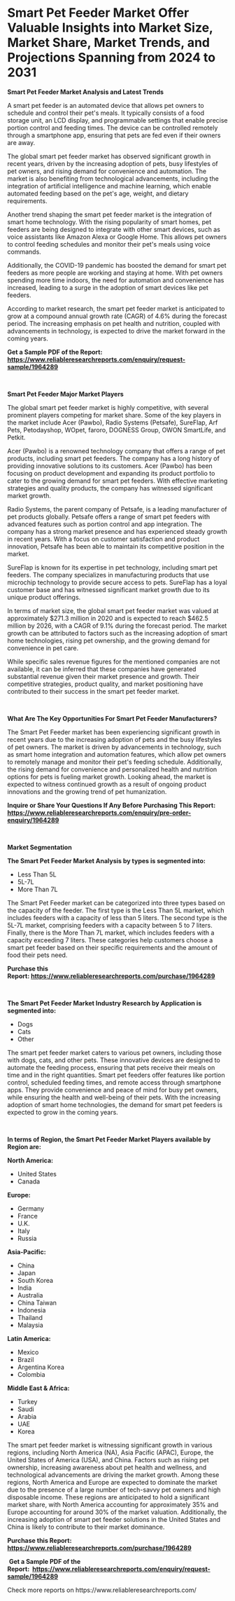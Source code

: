 <p><h1>Smart Pet Feeder Market Offer Valuable Insights into Market Size, Market Share, Market Trends, and Projections Spanning from 2024 to 2031</h1></p><p><strong>Smart Pet Feeder Market Analysis and Latest Trends</strong></p>
<p><p>A smart pet feeder is an automated device that allows pet owners to schedule and control their pet's meals. It typically consists of a food storage unit, an LCD display, and programmable settings that enable precise portion control and feeding times. The device can be controlled remotely through a smartphone app, ensuring that pets are fed even if their owners are away.</p><p>The global smart pet feeder market has observed significant growth in recent years, driven by the increasing adoption of pets, busy lifestyles of pet owners, and rising demand for convenience and automation. The market is also benefiting from technological advancements, including the integration of artificial intelligence and machine learning, which enable automated feeding based on the pet's age, weight, and dietary requirements.</p><p>Another trend shaping the smart pet feeder market is the integration of smart home technology. With the rising popularity of smart homes, pet feeders are being designed to integrate with other smart devices, such as voice assistants like Amazon Alexa or Google Home. This allows pet owners to control feeding schedules and monitor their pet's meals using voice commands.</p><p>Additionally, the COVID-19 pandemic has boosted the demand for smart pet feeders as more people are working and staying at home. With pet owners spending more time indoors, the need for automation and convenience has increased, leading to a surge in the adoption of smart devices like pet feeders.</p><p>According to market research, the smart pet feeder market is anticipated to grow at a compound annual growth rate (CAGR) of 4.6% during the forecast period. The increasing emphasis on pet health and nutrition, coupled with advancements in technology, is expected to drive the market forward in the coming years.</p></p>
<p><strong>Get a Sample PDF of the Report:&nbsp; <a href="https://www.reliableresearchreports.com/enquiry/request-sample/1964289">https://www.reliableresearchreports.com/enquiry/request-sample/1964289</a></strong></p>
<p>&nbsp;</p>
<p><strong>Smart Pet Feeder Major Market Players</strong></p>
<p><p>The global smart pet feeder market is highly competitive, with several prominent players competing for market share. Some of the key players in the market include Acer (Pawbo), Radio Systems (Petsafe), SureFlap, Arf Pets, Petodayshop, WOpet, faroro, DOGNESS Group, OWON SmartLife, and Petkit.</p><p>Acer (Pawbo) is a renowned technology company that offers a range of pet products, including smart pet feeders. The company has a long history of providing innovative solutions to its customers. Acer (Pawbo) has been focusing on product development and expanding its product portfolio to cater to the growing demand for smart pet feeders. With effective marketing strategies and quality products, the company has witnessed significant market growth.</p><p>Radio Systems, the parent company of Petsafe, is a leading manufacturer of pet products globally. Petsafe offers a range of smart pet feeders with advanced features such as portion control and app integration. The company has a strong market presence and has experienced steady growth in recent years. With a focus on customer satisfaction and product innovation, Petsafe has been able to maintain its competitive position in the market.</p><p>SureFlap is known for its expertise in pet technology, including smart pet feeders. The company specializes in manufacturing products that use microchip technology to provide secure access to pets. SureFlap has a loyal customer base and has witnessed significant market growth due to its unique product offerings.</p><p>In terms of market size, the global smart pet feeder market was valued at approximately $271.3 million in 2020 and is expected to reach $462.5 million by 2026, with a CAGR of 9.1% during the forecast period. The market growth can be attributed to factors such as the increasing adoption of smart home technologies, rising pet ownership, and the growing demand for convenience in pet care.</p><p>While specific sales revenue figures for the mentioned companies are not available, it can be inferred that these companies have generated substantial revenue given their market presence and growth. Their competitive strategies, product quality, and market positioning have contributed to their success in the smart pet feeder market.</p></p>
<p>&nbsp;</p>
<p><strong>What Are The Key Opportunities For Smart Pet Feeder Manufacturers?</strong></p>
<p><p>The Smart Pet Feeder market has been experiencing significant growth in recent years due to the increasing adoption of pets and the busy lifestyles of pet owners. The market is driven by advancements in technology, such as smart home integration and automation features, which allow pet owners to remotely manage and monitor their pet's feeding schedule. Additionally, the rising demand for convenience and personalized health and nutrition options for pets is fueling market growth. Looking ahead, the market is expected to witness continued growth as a result of ongoing product innovations and the growing trend of pet humanization.</p></p>
<p><strong>Inquire or Share Your Questions If Any Before Purchasing This Report: <a href="https://www.reliableresearchreports.com/enquiry/pre-order-enquiry/1964289">https://www.reliableresearchreports.com/enquiry/pre-order-enquiry/1964289</a></strong></p>
<p>&nbsp;</p>
<p><strong>Market Segmentation</strong></p>
<p><strong>The Smart Pet Feeder Market Analysis by types is segmented into:</strong></p>
<p><ul><li>Less Than 5L</li><li>5L-7L</li><li>More Than 7L</li></ul></p>
<p><p>The Smart Pet Feeder market can be categorized into three types based on the capacity of the feeder. The first type is the Less Than 5L market, which includes feeders with a capacity of less than 5 liters. The second type is the 5L-7L market, comprising feeders with a capacity between 5 to 7 liters. Finally, there is the More Than 7L market, which includes feeders with a capacity exceeding 7 liters. These categories help customers choose a smart pet feeder based on their specific requirements and the amount of food their pets need.</p></p>
<p><strong>Purchase this Report:&nbsp;<a href="https://www.reliableresearchreports.com/purchase/1964289">https://www.reliableresearchreports.com/purchase/1964289</a></strong></p>
<p>&nbsp;</p>
<p><strong>The Smart Pet Feeder Market Industry Research by Application is segmented into:</strong></p>
<p><ul><li>Dogs</li><li>Cats</li><li>Other</li></ul></p>
<p><p>The smart pet feeder market caters to various pet owners, including those with dogs, cats, and other pets. These innovative devices are designed to automate the feeding process, ensuring that pets receive their meals on time and in the right quantities. Smart pet feeders offer features like portion control, scheduled feeding times, and remote access through smartphone apps. They provide convenience and peace of mind for busy pet owners, while ensuring the health and well-being of their pets. With the increasing adoption of smart home technologies, the demand for smart pet feeders is expected to grow in the coming years.</p></p>
<p>&nbsp;</p>
<p><strong>In terms of Region, the Smart Pet Feeder Market Players available by Region are:</strong></p>
<p>
    <p> <strong> North America: </strong>
        <ul>
            <li>United States</li>
            <li>Canada</li>
        </ul>
        </p> 
    <p> <strong> Europe: </strong>
        <ul>
            <li>Germany</li>
            <li>France</li>
            <li>U.K.</li>
            <li>Italy</li>
            <li>Russia</li>
        </ul>
        </p> 
    <p> <strong> Asia-Pacific: </strong>
        <ul>
            <li>China</li>
            <li>Japan</li>
            <li>South Korea</li>
            <li>India</li>
            <li>Australia</li>
            <li>China Taiwan</li>
            <li>Indonesia</li>
            <li>Thailand</li>
            <li>Malaysia</li>
        </ul>
        </p> 
    <p> <strong> Latin America: </strong>
        <ul>
            <li>Mexico</li>
            <li>Brazil</li>
            <li>Argentina Korea</li>
            <li>Colombia</li>
        </ul>
        </p> 
    <p> <strong> Middle East & Africa: </strong>
        <ul>
            <li>Turkey</li>
            <li>Saudi</li>
            <li>Arabia</li>
            <li>UAE</li>
            <li>Korea</li>
        </ul>
    </p>
    </p>
<p><p>The smart pet feeder market is witnessing significant growth in various regions, including North America (NA), Asia Pacific (APAC), Europe, the United States of America (USA), and China. Factors such as rising pet ownership, increasing awareness about pet health and wellness, and technological advancements are driving the market growth. Among these regions, North America and Europe are expected to dominate the market due to the presence of a large number of tech-savvy pet owners and high disposable income. These regions are anticipated to hold a significant market share, with North America accounting for approximately 35% and Europe accounting for around 30% of the market valuation. Additionally, the increasing adoption of smart pet feeder solutions in the United States and China is likely to contribute to their market dominance.</p></p>
<p><strong>Purchase this Report: <a href="https://www.reliableresearchreports.com/purchase/1964289">https://www.reliableresearchreports.com/purchase/1964289</a></strong></p>
<p>&nbsp;<strong>Get a Sample PDF of the Report:&nbsp;&nbsp;<a href="https://www.reliableresearchreports.com/enquiry/request-sample/1964289">https://www.reliableresearchreports.com/enquiry/request-sample/1964289</a></strong></p>
<p><strong></strong></p>
<p>Check more reports on https://www.reliableresearchreports.com/</p>